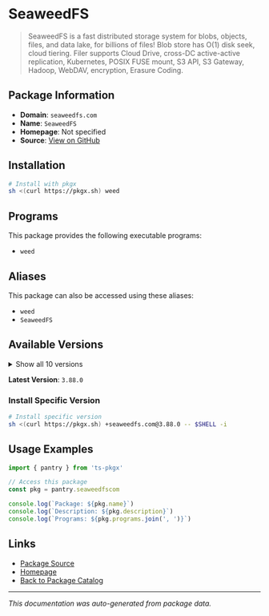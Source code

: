 # SeaweedFS

> SeaweedFS is a fast distributed storage system for blobs, objects, files, and data lake, for billions of files! Blob store has O(1) disk seek, cloud tiering. Filer supports Cloud Drive, cross-DC active-active replication, Kubernetes, POSIX FUSE mount, S3 API, S3 Gateway, Hadoop, WebDAV, encryption, Erasure Coding.

## Package Information

- **Domain**: `seaweedfs.com`
- **Name**: `SeaweedFS`
- **Homepage**: Not specified
- **Source**: [View on GitHub](https://github.com/pkgxdev/pantry/tree/main/projects/seaweedfs.com/package.yml)

## Installation

```bash
# Install with pkgx
sh <(curl https://pkgx.sh) weed
```

## Programs

This package provides the following executable programs:

- `weed`

## Aliases

This package can also be accessed using these aliases:

- `weed`
- `SeaweedFS`

## Available Versions

<details>
<summary>Show all 10 versions</summary>

- `3.88.0`, `3.87.0`, `3.86.0`, `3.85.0`, `3.84.0`
- `3.83.0`, `3.82.0`, `3.81.0`, `3.80.0`, `3.79.0`

</details>

**Latest Version**: `3.88.0`

### Install Specific Version

```bash
# Install specific version
sh <(curl https://pkgx.sh) +seaweedfs.com@3.88.0 -- $SHELL -i
```

## Usage Examples

```typescript
import { pantry } from 'ts-pkgx'

// Access this package
const pkg = pantry.seaweedfscom

console.log(`Package: ${pkg.name}`)
console.log(`Description: ${pkg.description}`)
console.log(`Programs: ${pkg.programs.join(', ')}`)
```

## Links

- [Package Source](https://github.com/pkgxdev/pantry/tree/main/projects/seaweedfs.com/package.yml)
- [Homepage](#)
- [Back to Package Catalog](../package-catalog.md)

---

*This documentation was auto-generated from package data.*
